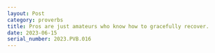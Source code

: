 ```yaml
---
layout: Post
category: proverbs
title: Pros are just amateurs who know how to gracefully recover.
date: 2023-06-15
serial_number: 2023.PVB.016
---
```

